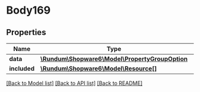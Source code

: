 # Body169

## Properties
Name | Type | Description | Notes
------------ | ------------- | ------------- | -------------
**data** | [**\Rundum\Shopware6\Model\PropertyGroupOption**](PropertyGroupOption.md) |  | [optional] 
**included** | [**\Rundum\Shopware6\Model\Resource[]**](Resource.md) |  | [optional] 

[[Back to Model list]](../../README.md#documentation-for-models) [[Back to API list]](../../README.md#documentation-for-api-endpoints) [[Back to README]](../../README.md)

